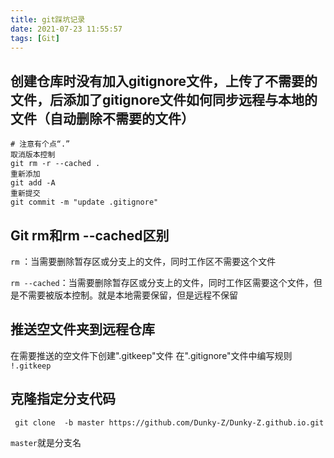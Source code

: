 ```yaml
---
title: git踩坑记录
date: 2021-07-23 11:55:57
tags: [Git]
---
```


## 创建仓库时没有加入gitignore文件，上传了不需要的文件，后添加了gitignore文件如何同步远程与本地的文件（自动删除不需要的文件）
```shell
# 注意有个点“.”
取消版本控制
git rm -r --cached .
重新添加
git add -A
重新提交
git commit -m "update .gitignore"
```

## Git rm和rm --cached区别
`rm` ：当需要删除暂存区或分支上的文件，同时工作区不需要这个文件

`rm --cached`：当需要删除暂存区或分支上的文件，同时工作区需要这个文件，但是不需要被版本控制。就是本地需要保留，但是远程不保留


## 推送空文件夹到远程仓库
在需要推送的空文件下创建".gitkeep"文件
在".gitignore"文件中编写规则
`!.gitkeep`

## 克隆指定分支代码
```
 git clone  -b master https://github.com/Dunky-Z/Dunky-Z.github.io.git
 ```
`master`就是分支名